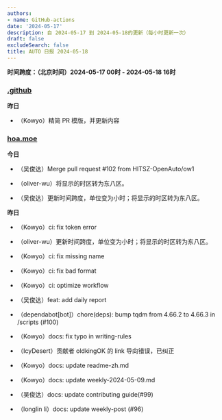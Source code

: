 ```yaml
---
authors:
- name: GitHub-actions
date: '2024-05-17'
description: 自 2024-05-17 到 2024-05-18的更新（每小时更新一次）
draft: false
excludeSearch: false
title: AUTO 日报 2024-05-18
---
```


**时间跨度：（北京时间）2024-05-17 00时 - 2024-05-18 16时**
### [.github](https://github.com/HITSZ-OpenAuto/.github)

**昨日** 
- （Kowyo）精简 PR 模版，并更新内容

### [hoa.moe](https://github.com/HITSZ-OpenAuto/hoa.moe)

**今日** 
- （吴俊达）Merge pull request #102 from HITSZ-OpenAuto/ow1

- （oliver-wu）将显示的时区转为东八区。

- （吴俊达）更新时间跨度，单位变为小时；将显示的时区转为东八区。

**昨日** 
- （Kowyo）ci: fix token error

- （oliver-wu）更新时间跨度，单位变为小时；将显示的时区转为东八区。

- （Kowyo）ci: fix missing name

- （Kowyo）ci: fix bad format

- （Kowyo）ci: optimize workflow

- （吴俊达）feat: add daily report

- （dependabot[bot]）chore(deps): bump tqdm from 4.66.2 to 4.66.3 in /scripts (#100)

- （Kowyo）docs: fix typo in writing-rules

- （IcyDesert）贡献者 oldkingOK 的 link 导向错误，已纠正

- （Kowyo）docs: update readme-zh.md

- （Kowyo）docs: update weekly-2024-05-09.md

- （吴俊达）docs: update contributing guide(#99)

- （longlin li）docs: update weekly-post (#96)

